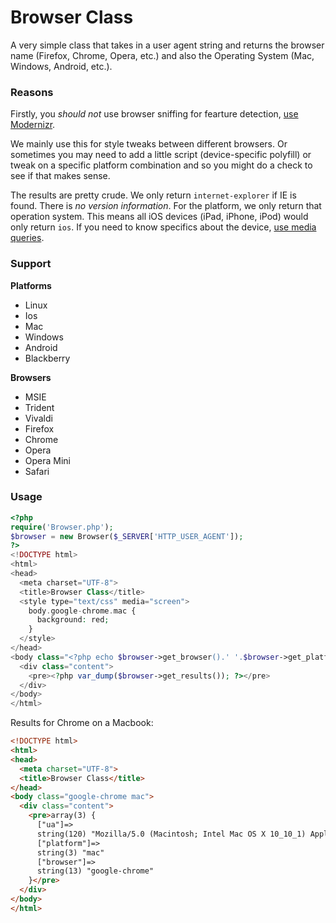 Browser Class
=============

A very simple class that takes in a user agent string and returns the browser name (Firefox, Chrome, Opera, etc.) and also the Operating System (Mac, Windows, Android, etc.).

### Reasons

Firstly, you *should not* use browser sniffing for fearture detection, [use Modernizr](http://modernizr.com/).

We mainly use this for style tweaks between different browsers. Or sometimes you may need to add a little script (device-specific polyfill) or tweak on a specific platform combination and so you might do a check to see if that makes sense.

The results are pretty crude. We only return `internet-explorer` if IE is found. There is *no version information*. For the platform, we only return that operation system. This means all iOS devices (iPad, iPhone, iPod) would only return `ios`. If you need to know specifics about the device, [use media queries](http://stephen.io/mediaqueries/).

### Support

**Platforms**

* Linux
* Ios
* Mac
* Windows
* Android
* Blackberry

**Browsers**

* MSIE
* Trident
* Vivaldi
* Firefox
* Chrome
* Opera
* Opera Mini
* Safari

### Usage

```php
<?php
require('Browser.php');
$browser = new Browser($_SERVER['HTTP_USER_AGENT']);
?>
<!DOCTYPE html>
<html>
<head>
  <meta charset="UTF-8">
  <title>Browser Class</title>
  <style type="text/css" media="screen">
    body.google-chrome.mac {
      background: red;
    }
  </style>
</head>
<body class="<?php echo $browser->get_browser().' '.$browser->get_platform() ?>">
  <div class="content">
    <pre><?php var_dump($browser->get_results()); ?></pre>
  </div>
</body>
</html>
```

Results for Chrome on a Macbook:

```html
<!DOCTYPE html>
<html>
<head>
  <meta charset="UTF-8">
  <title>Browser Class</title>
</head>
<body class="google-chrome mac">
  <div class="content">
    <pre>array(3) {
      ["ua"]=>
      string(120) "Mozilla/5.0 (Macintosh; Intel Mac OS X 10_10_1) AppleWebKit/537.36 (KHTML, like Gecko) Chrome/41.0.2272.35 Safari/537.36"
      ["platform"]=>
      string(3) "mac"
      ["browser"]=>
      string(13) "google-chrome"
    }</pre>
  </div>
</body>
</html>
```